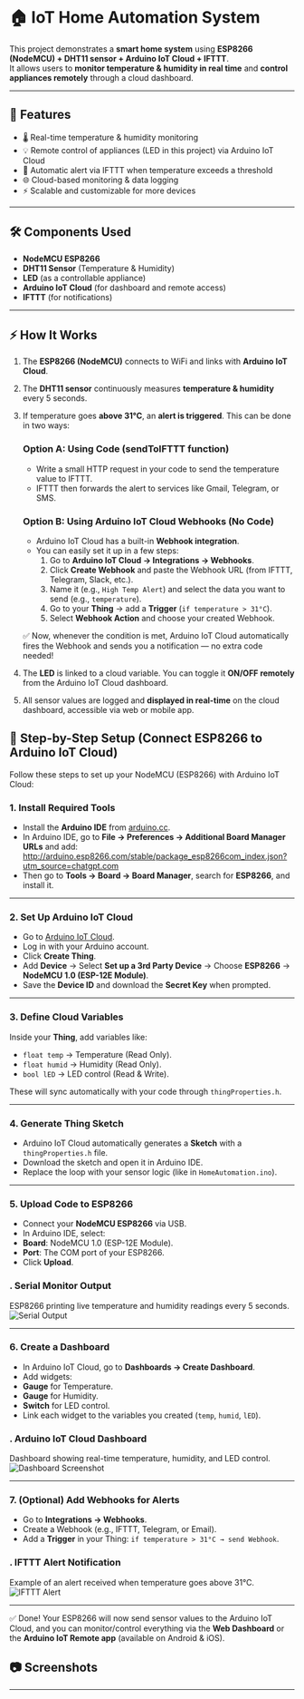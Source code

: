 # 🏠 IoT Home Automation System

This project demonstrates a **smart home system** using **ESP8266 (NodeMCU) + DHT11 sensor + Arduino IoT Cloud + IFTTT**.  
It allows users to **monitor temperature & humidity in real time** and **control appliances remotely** through a cloud dashboard.

---

## 🚀 Features
- 🌡️ Real-time temperature & humidity monitoring  
- 💡 Remote control of appliances (LED in this project) via Arduino IoT Cloud  
- 📲 Automatic alert via IFTTT when temperature exceeds a threshold  
- 🌐 Cloud-based monitoring & data logging  
- ⚡ Scalable and customizable for more devices  

---

## 🛠️ Components Used
- **NodeMCU ESP8266**  
- **DHT11 Sensor** (Temperature & Humidity)  
- **LED** (as a controllable appliance)  
- **Arduino IoT Cloud** (for dashboard and remote access)  
- **IFTTT** (for notifications)  

---

## ⚡ How It Works
1. The **ESP8266 (NodeMCU)** connects to WiFi and links with **Arduino IoT Cloud**.  
2. The **DHT11 sensor** continuously measures **temperature & humidity** every 5 seconds.  
3. If temperature goes **above 31°C**, an **alert is triggered**. This can be done in two ways:  

   ### Option A: Using Code (sendToIFTTT function)  
   - Write a small HTTP request in your code to send the temperature value to IFTTT.  
   - IFTTT then forwards the alert to services like Gmail, Telegram, or SMS.  

   ### Option B: Using Arduino IoT Cloud Webhooks (No Code)  
   - Arduino IoT Cloud has a built-in **Webhook integration**.  
   - You can easily set it up in a few steps:  
     1. Go to **Arduino IoT Cloud → Integrations → Webhooks**.  
     2. Click **Create Webhook** and paste the Webhook URL (from IFTTT, Telegram, Slack, etc.).  
     3. Name it (e.g., `High Temp Alert`) and select the data you want to send (e.g., `temperature`).  
     4. Go to your **Thing** → add a **Trigger** (`if temperature > 31°C`).  
     5. Select **Webhook Action** and choose your created Webhook.  

   ✅ Now, whenever the condition is met, Arduino IoT Cloud automatically fires the Webhook and sends you a notification — no extra code needed!  

4. The **LED** is linked to a cloud variable. You can toggle it **ON/OFF remotely** from the Arduino IoT Cloud dashboard.  
5. All sensor values are logged and **displayed in real-time** on the cloud dashboard, accessible via web or mobile app.  
## 🔧 Step-by-Step Setup (Connect ESP8266 to Arduino IoT Cloud)

Follow these steps to set up your NodeMCU (ESP8266) with Arduino IoT Cloud:

### 1. Install Required Tools
- Install the **Arduino IDE** from [arduino.cc](https://www.arduino.cc/en/software).  
- In Arduino IDE, go to **File → Preferences → Additional Board Manager URLs** and add:  
http://arduino.esp8266.com/stable/package_esp8266com_index.json?utm_source=chatgpt.com
- Then go to **Tools → Board → Board Manager**, search for **ESP8266**, and install it.  

---

### 2. Set Up Arduino IoT Cloud
- Go to [Arduino IoT Cloud](https://create.arduino.cc/iot).  
- Log in with your Arduino account.  
- Click **Create Thing**.  
- Add **Device** → Select **Set up a 3rd Party Device** → Choose **ESP8266** → **NodeMCU 1.0 (ESP-12E Module)**.  
- Save the **Device ID** and download the **Secret Key** when prompted.  

---

### 3. Define Cloud Variables
Inside your **Thing**, add variables like:
- `float temp` → Temperature (Read Only).  
- `float humid` → Humidity (Read Only).  
- `bool lED` → LED control (Read & Write).  

These will sync automatically with your code through `thingProperties.h`.  

---

### 4. Generate Thing Sketch
- Arduino IoT Cloud automatically generates a **Sketch** with a `thingProperties.h` file.  
- Download the sketch and open it in Arduino IDE.  
- Replace the loop with your sensor logic (like in `HomeAutomation.ino`).  

---

### 5. Upload Code to ESP8266
- Connect your **NodeMCU ESP8266** via USB.  
- In Arduino IDE, select:  
- **Board**: NodeMCU 1.0 (ESP-12E Module).  
- **Port**: The COM port of your ESP8266.  
- Click **Upload**.  
### . Serial Monitor Output
ESP8266 printing live temperature and humidity readings every 5 seconds.  
![Serial Output](Docs/serial.png)


---

### 6. Create a Dashboard
- In Arduino IoT Cloud, go to **Dashboards → Create Dashboard**.  
- Add widgets:  
- **Gauge** for Temperature.  
- **Gauge** for Humidity.  
- **Switch** for LED control.  
- Link each widget to the variables you created (`temp`, `humid`, `lED`).  
### . Arduino IoT Cloud Dashboard
Dashboard showing real-time temperature, humidity, and LED control.  
![Dashboard Screenshot](Docs/dashboard.png)


---

### 7. (Optional) Add Webhooks for Alerts
- Go to **Integrations → Webhooks**.  
- Create a Webhook (e.g., IFTTT, Telegram, or Email).  
- Add a **Trigger** in your Thing: `if temperature > 31°C → send Webhook`.  
### . IFTTT Alert Notification
Example of an alert received when temperature goes above 31°C.  
![IFTTT Alert](Docs/ifttt.png)


---

✅ Done! Your ESP8266 will now send sensor values to the Arduino IoT Cloud, and you can monitor/control everything via the **Web Dashboard** or the **Arduino IoT Remote app** (available on Android & iOS).  
## 📷 Screenshots

---



